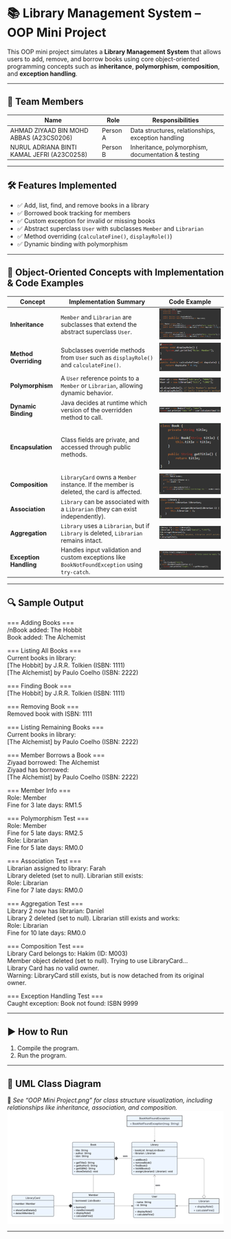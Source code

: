 # 📚 Library Management System – OOP Mini Project

This OOP mini project simulates a **Library Management System** that allows users to add, remove, and borrow books using core object-oriented programming concepts such as **inheritance**, **polymorphism**, **composition**, and **exception handling**.

---

## 👥 Team Members

| Name      | Role       | Responsibilities |
|-----------|------------|------------------|
| AHMAD ZIYAAD BIN MOHD ABBAS (A23CS0206) | Person A | Data structures, relationships, exception handling |
| NURUL ADRIANA BINTI KAMAL JEFRI (A23C0258) | Person B | Inheritance, polymorphism, documentation & testing |

---

## 🛠️ Features Implemented

- ✅ Add, list, find, and remove books in a library
- ✅ Borrowed book tracking for members
- ✅ Custom exception for invalid or missing books
- ✅ Abstract superclass `User` with subclasses `Member` and `Librarian`
- ✅ Method overriding (`calculateFine()`, `displayRole()`)
- ✅ Dynamic binding with polymorphism

---

## 🧠 Object-Oriented Concepts with Implementation & Code Examples

| Concept                | Implementation Summary                                                                         | Code Example                                              |
| ---------------------- | ---------------------------------------------------------------------------------------------- | --------------------------------------------------------- |
| **Inheritance**        | `Member` and `Librarian` are subclasses that extend the abstract superclass `User`.            | ![Inheritance Code Example](inheritance.png)              |
| **Method Overriding**  | Subclasses override methods from `User` such as `displayRole()` and `calculateFine()`.         | ![Method Overriding Code Example](methodOverriding.png)   |
| **Polymorphism**       | A `User` reference points to a `Member` or `Librarian`, allowing dynamic behavior.             | ![Polymorphism Code Example](polymorphism.png)            |
| **Dynamic Binding**    | Java decides at runtime which version of the overridden method to call.                        | ![Dynamic Binding Code Example](dynamicBinding.png)       |
| **Encapsulation**      | Class fields are private, and accessed through public methods.                                 | ![Encapsulation Code Example](encapsulation.png)          |
| **Composition**        | `LibraryCard` owns a `Member` instance. If the member is deleted, the card is affected.        | ![Composition Code Example](composition.png)              |
| **Association**        | `Library` can be associated with a `Librarian` (they can exist independently).                 | ![Association Code Example](association.png)              |
| **Aggregation**        | `Library` uses a `Librarian`, but if `Library` is deleted, `Librarian` remains intact.         | ![Aggregation Code Example](aggregation.png)              |
| **Exception Handling** | Handles input validation and custom exceptions like `BookNotFoundException` using `try-catch`. | ![Exception Handling Code Example](exceptionHandling.png) |

---

## 🔍 Sample Output

=== Adding Books === <br>
/nBook added: The Hobbit <br>
Book added: The Alchemist 

=== Listing All Books === <br>
Current books in library: <br>
[The Hobbit] by J.R.R. Tolkien (ISBN: 1111) <br>
[The Alchemist] by Paulo Coelho (ISBN: 2222)

=== Finding Book === <br>
[The Hobbit] by J.R.R. Tolkien (ISBN: 1111)

=== Removing Book === <br>
Removed book with ISBN: 1111

=== Listing Remaining Books === <br>
Current books in library: <br>
[The Alchemist] by Paulo Coelho (ISBN: 2222)

=== Member Borrows a Book === <br>
Ziyaad borrowed: The Alchemist <br>
Ziyaad has borrowed: <br>
[The Alchemist] by Paulo Coelho (ISBN: 2222)

=== Member Info === <br>
Role: Member <br>
Fine for 3 late days: RM1.5

=== Polymorphism Test === <br>
Role: Member <br>
Fine for 5 late days: RM2.5 <br>
Role: Librarian <br>
Fine for 5 late days: RM0.0

=== Association Test === <br>
Librarian assigned to library: Farah <br>
Library deleted (set to null). Librarian still exists: <br>
Role: Librarian <br>
Fine for 7 late days: RM0.0

=== Aggregation Test === <br>
Library 2 now has librarian: Daniel <br>
Library 2 deleted (set to null). Librarian still exists and works: <br>
Role: Librarian <br>
Fine for 10 late days: RM0.0

=== Composition Test === <br>
Library Card belongs to: Hakim (ID: M003) <br>
Member object deleted (set to null). Trying to use LibraryCard... <br>
Library Card has no valid owner. <br>
Warning: LibraryCard still exists, but is now detached from its original owner.

=== Exception Handling Test === <br>
Caught exception: Book not found: ISBN 9999

---

## ▶️ How to Run

1. Compile the program.
2. Run the program.

---

## 📄 UML Class Diagram

📌 *See “OOP Mini Project.png” for class structure visualization, including relationships like inheritance, association, and composition.*
![UML Diagram Code Example](umlOOP.png)

---

